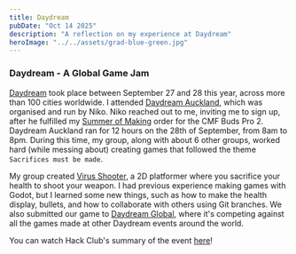 ```yaml
---
title: Daydream
pubDate: "Oct 14 2025"
description: "A reflection on my experience at Daydream"
heroImage: "../../assets/grad-blue-green.jpg"
---
```


### Daydream - A Global Game Jam

[Daydream](https://daydream.hackclub.com) took place between September 27 and 28 this year, across more than 100 cities worldwide.
I attended [Daydream Auckland](https://daydream.hackclub.com/auckland), which was organised and run by Niko. Niko reached out to me, inviting me to sign up, after he fulfilled my [Summer of Making](/posts/summer-of-making/) order for the CMF Buds Pro 2.
Daydream Auckland ran for 12 hours on the 28th of September, from 8am to 8pm. During this time, my group, along with about 6 other groups, worked hard (while messing about) creating games that followed the theme `Sacrifices must be made`.

My group created [Virus Shooter](https://dekoder-py.itch.io/daydream-virus-shooter), a 2D platformer where you sacrifice your health to shoot your weapon. I had previous experience making games with Godot, but I learned some new things, such as how to make the health display, bullets, and how to collaborate with others using Git branches.
We also submitted our game to [Daydream Global](https://itch.io/jam/daydream-global), where it's competing against all the games made at other Daydream events around the world. 

You can watch Hack Club's summary of the event [here](https://youtu.be/vvdoW2gh9YU)!
